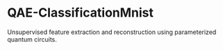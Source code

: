 # QAE-ClassificationMnist
Unsupervised feature extraction and reconstruction using parameterized quantum circuits.
